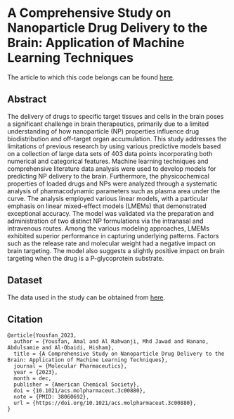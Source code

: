 # A Comprehensive Study on Nanoparticle Drug Delivery to the Brain: Application of Machine Learning Techniques

The article to which this code belongs can be found [here](https://pubs.acs.org/doi/10.1021/acs.molpharmaceut.3c00880).

## Abstract
The delivery of drugs to specific target tissues and cells in the brain poses a significant challenge in brain therapeutics, primarily due to a limited understanding of how nanoparticle (NP) properties influence drug biodistribution and off-target organ accumulation. This study addresses the limitations of previous research by using various predictive models based on a collection of large data sets of 403 data points incorporating both numerical and categorical features. Machine learning techniques and comprehensive literature data analysis were used to develop models for predicting NP delivery to the brain. Furthermore, the physicochemical properties of loaded drugs and NPs were analyzed through a systematic analysis of pharmacodynamic parameters such as plasma area under the curve. The analysis employed various linear models, with a particular emphasis on linear mixed-effect models (LMEMs) that demonstrated exceptional accuracy. The model was validated via the preparation and administration of two distinct NP formulations via the intranasal and intravenous routes. Among the various modeling approaches, LMEMs exhibited superior performance in capturing underlying patterns. Factors such as the release rate and molecular weight had a negative impact on brain targeting. The model also suggests a slightly positive impact on brain targeting when the drug is a P-glycoprotein substrate.

## Dataset
The data used in the study can be obtained from [here](https://pubs.acs.org/doi/10.1021/acs.molpharmaceut.3c00880?goto=supporting-info).

## Citation
```
@article{Yousfan_2023,
  author = {Yousfan, Amal and Al Rahwanji, Mhd Jawad and Hanano, Abdulsamie and Al-Obaidi, Hisham},
  title = {A Comprehensive Study on Nanoparticle Drug Delivery to the Brain: Application of Machine Learning Techniques},
  journal = {Molecular Pharmaceutics},
  year = {2023},
  month = dec,
  publisher = {American Chemical Society},
  doi = {10.1021/acs.molpharmaceut.3c00880},
  note = {PMID: 38060692},
  url = {https://doi.org/10.1021/acs.molpharmaceut.3c00880},
}
```
